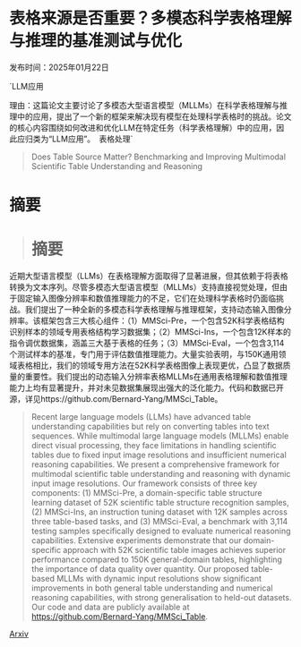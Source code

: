 # 表格来源是否重要？多模态科学表格理解与推理的基准测试与优化

发布时间：2025年01月22日

`LLM应用

理由：这篇论文主要讨论了多模态大型语言模型（MLLMs）在科学表格理解与推理中的应用，提出了一个新的框架来解决现有模型在处理科学表格时的挑战。论文的核心内容围绕如何改进和优化LLM在特定任务（科学表格理解）中的应用，因此应归类为“LLM应用”。` `表格处理`

> Does Table Source Matter? Benchmarking and Improving Multimodal Scientific Table Understanding and Reasoning

# 摘要

> # 摘要
近期大型语言模型（LLMs）在表格理解方面取得了显著进展，但其依赖于将表格转换为文本序列。尽管多模态大型语言模型（MLLMs）支持直接视觉处理，但由于固定输入图像分辨率和数值推理能力的不足，它们在处理科学表格时仍面临挑战。我们提出了一种全新的多模态科学表格理解与推理框架，支持动态输入图像分辨率。该框架包含三大核心组件：（1）MMSci-Pre，一个包含52K科学表格结构识别样本的领域专用表格结构学习数据集；（2）MMSci-Ins，一个包含12K样本的指令调优数据集，涵盖三大基于表格的任务；（3）MMSci-Eval，一个包含3,114个测试样本的基准，专门用于评估数值推理能力。大量实验表明，与150K通用领域表格相比，我们的领域专用方法在52K科学表格图像上表现更优，凸显了数据质量的重要性。我们提出的动态输入分辨率表格MLLMs在通用表格理解和数值推理能力上均有显著提升，并对未见数据集展现出强大的泛化能力。代码和数据已开源，详见https://github.com/Bernard-Yang/MMSci_Table。

> Recent large language models (LLMs) have advanced table understanding capabilities but rely on converting tables into text sequences. While multimodal large language models (MLLMs) enable direct visual processing, they face limitations in handling scientific tables due to fixed input image resolutions and insufficient numerical reasoning capabilities. We present a comprehensive framework for multimodal scientific table understanding and reasoning with dynamic input image resolutions. Our framework consists of three key components: (1) MMSci-Pre, a domain-specific table structure learning dataset of 52K scientific table structure recognition samples, (2) MMSci-Ins, an instruction tuning dataset with 12K samples across three table-based tasks, and (3) MMSci-Eval, a benchmark with 3,114 testing samples specifically designed to evaluate numerical reasoning capabilities. Extensive experiments demonstrate that our domain-specific approach with 52K scientific table images achieves superior performance compared to 150K general-domain tables, highlighting the importance of data quality over quantity. Our proposed table-based MLLMs with dynamic input resolutions show significant improvements in both general table understanding and numerical reasoning capabilities, with strong generalisation to held-out datasets. Our code and data are publicly available at https://github.com/Bernard-Yang/MMSci_Table.

[Arxiv](https://arxiv.org/abs/2501.13042)